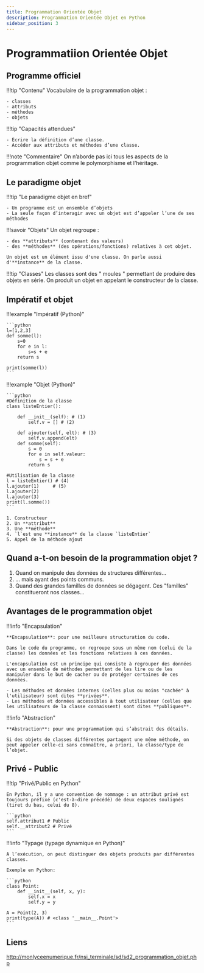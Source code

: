 ```yaml
---
title: Programmation Orientée Objet
description: Programmation Orientée Objet en Python
sidebar_position: 3
---
```

# Programmatiion Orientée Objet

## Programme officiel

!!!tip "Contenu"
    Vocabulaire de la programmation objet :

    - classes
    - attributs
    - méthodes
    - objets



!!!tip "Capacités attendues"

    - Écrire la définition d’une classe.
    - Accéder aux attributs et méthodes d’une classe.



!!!note "Commentaire"
    On n’aborde pas ici tous les aspects de la programmation objet comme le polymorphisme et l’héritage.



## Le paradigme objet

!!!tip "Le paradigme objet en bref"

    - Un programme est un ensemble d’objets
    - La seule façon d’interagir avec un objet est d’appeler l’une de ses méthodes



!!!savoir "Objets"
    Un objet regroupe :

    - des **attributs** (contenant des valeurs)
    - des **méthodes** (des opérations/fonctions) relatives à cet objet.

    Un objet est un élément issu d'une classe. On parle aussi d'**instance** de la classe.



!!!tip "Classes"
    Les classes sont des " moules " permettant de produire des objets en
    série. On produit un objet en appelant le constructeur de la classe.


## Impératif et objet

!!!example "Impératif (Python)"

    ```python
    l=[1,2,3]
    def somme(l):
        s=0
        for e in l:
            s=s + e
        return s

    print(somme(l))
    ```



!!!example "Objet (Python)"

    ```python
    #Définition de la classe
    class listeEntier():

        def __init__(self): # (1)
            self.v = [] # (2)

        def ajouter(self, elt): # (3)
            self.v.append(elt)
        def somme(self): 
            s = 0
            for e in self.valeur:
                s = s + e
            return s

    #Utilisation de la classe
    l = listeEntier() # (4)
    l.ajouter(1)     # (5)
    l.ajouter(2)     
    l.ajouter(3)     
    print(l.somme())
    ```

    1. Constructeur
    2. Un **attribut**
    3. Une **méthode**
    4. `l`est une **instance** de la classe `listeEntier`
    5. Appel de la méthode ajout 



## Quand a-t-on besoin de la programmation objet ?

1. Quand on manipule des données de structures différentes...
2. ... mais ayant des points communs.
3. Quand des grandes familles de données se dégagent.
   Ces "familles" constitueront nos classes...

## Avantages de le programmation objet

!!!info "Encapsulation" 

    **Encapsulation**: pour une meilleure structuration du code.

    Dans le code du programme, on regroupe sous un même nom (celui de la
    classe) les données et les fonctions relatives à ces données.

    L'encapsulation est un principe qui consiste à regrouper des données avec un ensemble de méthodes permettant de les lire ou de les manipuler dans le but de cacher ou de protéger certaines de ces données.

    - Les méthodes et données internes (celles plus ou moins "cachée" à l'utilisateur) sont dites **privées**.
    - Les méthodes et données accessibles à tout utilisateur (celles que les utilisateurs de la classe connaissent) sont dites **publiques**.

!!!info "Abstraction"

    **Abstraction**: pour une programmation qui s’abstrait des détails.

    Si des objets de classes différentes partagent une même méthode, on peut appeler celle-ci sans connaître, a priori, la classe/type de l’objet.

## Privé - Public

!!!tip "Privé/Public en Python"

    En Python, il y a une convention de nommage : un attribut privé est toujours préfixé (c'est-à-dire précédé) de deux espaces soulignés (tiret du bas, celui du 8).

    ```python
    self.attribut1 # Public
    self.__attribut2 # Privé
    ```



!!!info "Typage (typage dynamique en Python)"

    A l’exécution, on peut distinguer des objets produits par différentes classes.

    Exemple en Python:

    ```python
    class Point:
        def __init__(self, x, y):
            self.x = x
            self.y = y

    A = Point(2, 3)
    print(type(A)) # <class '__main__.Point'>
    ```






## Liens

http://monlyceenumerique.fr/nsi_terminale/sd/sd2_programmation_objet.php
